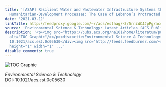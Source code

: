 ```yaml
---
title: '[ASAP] Resilient Water and Wastewater Infrastructure Systems through Integrated
  Humanitarian-Development Processes: The Case of Lebanon’s Protracted Refugee Crisis'
date: '2021-03-12'
linkTitle: http://feedproxy.google.com/~r/acs/esthag/~3/5rniWCJJpPg/acs.est.0c05630
source: 'Environmental Science & Technology: Latest Articles (ACS Publications)'
description: '<p><img src="https://pubs.acs.org/na101/home/literatum/publisher/achs/journals/content/esthag/0/esthag.ahead-of-print/acs.est.0c05630/20210312/images/medium/es0c05630_0004.gif"
  alt="TOC Graphic"/></p><div><cite>Environmental Science & Technology</cite></div><div>DOI:
  10.1021/acs.est.0c05630</div><img src="http://feeds.feedburner.com/~r/acs/esthag/~4/5rniWCJJpPg"
  height="1" width="1" ...'
disable_comments: true
---
```

<p><img src="https://pubs.acs.org/na101/home/literatum/publisher/achs/journals/content/esthag/0/esthag.ahead-of-print/acs.est.0c05630/20210312/images/medium/es0c05630_0004.gif" alt="TOC Graphic"/></p><div><cite>Environmental Science & Technology</cite></div><div>DOI: 10.1021/acs.est.0c05630</div><img src="http://feeds.feedburner.com/~r/acs/esthag/~4/5rniWCJJpPg" height="1" width="1" ...